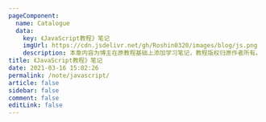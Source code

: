 ```yaml
---
pageComponent: 
  name: Catalogue
  data: 
    key: 《JavaScript教程》笔记
    imgUrl: https://cdn.jsdelivr.net/gh/Roshin0320/images/blog/js.png
    description: 本章内容为博主在原教程基础上添加学习笔记，教程版权归原作者所有。
title: 《JavaScript教程》笔记
date: 2021-03-16 15:02:26
permalink: /note/javascript/
article: false
sidebar: false
comment: false
editLink: false
---
```


